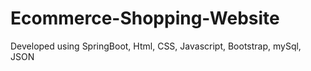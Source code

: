 # Ecommerce-Shopping-Website
Developed using SpringBoot, Html, CSS, Javascript, Bootstrap, mySql, JSON
